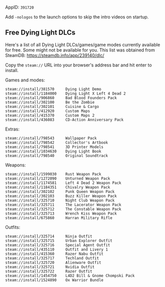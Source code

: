 AppID: `391720`

Add `-nologos` to the launch options to skip the intro videos on startup.

Free Dying Light DLCs
---------------------

Here's a list of all Dying Light DLCs/games/game modes currently available for free. Some might not be available for you.
This list was obtained from SteamDB: https://steamdb.info/app/239140/dlc/

Copy the `steam://` URL into your browser's address bar and hit enter to install.

Games and modes:
```
steam://install/381570     Dying Light Demo
steam://install/1184000    Dying Light X Left 4 Dead 2
steam://install/906860     Bad Blood Founders Pack
steam://install/302100     Be the Zombie
steam://install/302101     Cuisine & Cargo
steam://install/412920     Custom Maps
steam://install/415370     Custom Maps 2
steam://install/436083     CD-Action Anniversary Pack
```

Extras:
```
steam://install/798543     Wallpaper Pack
steam://install/798542     Collector's Artbook
steam://install/798541     3D Printer Models
steam://install/1034630    Dying Light Book
steam://install/798540     Original Soundtrack
```

Weapons:
```
steam://install/1599030    Rust Weapon Pack
steam://install/1272090    Unturned Weapon Pack
steam://install/1174581    Left 4 Dead 2 Weapon Pack
steam://install/1184351    Chivalry Weapon Pack
steam://install/302102     Punk Queen Weapon Pack
steam://install/302103     Buzz Killer Weapon Pack
steam://install/325710     Night Club Weapon Pack
steam://install/325711     The Lacerator Weapon Pack
steam://install/325712     The Constable Weapon Pack
steam://install/325713     Wrench Kiss Weapon Pack
steam://install/675860     Harran Military Rifle
```

Outfits:
```
steam://install/325714     Ninja Outfit
steam://install/325715     Urban Explorer Outfit
steam://install/325716     Special Agent Outfit
steam://install/435110     Outfit and Livery 1
steam://install/415360     Razer Nabu Outfit
steam://install/325717     Techland Outfit
steam://install/325720     Alienware Outfit
steam://install/325721     Nvidia Outfit
steam://install/325722     Razer Outfit
steam://install/1454750    L4D2 Bill & Gnome Chompski Pack
steam://install/1524890    Ox Warrior Bundle
```

